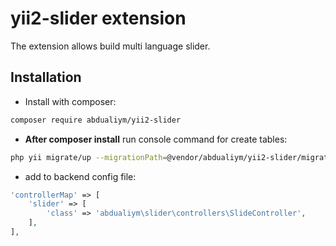 # yii2-slider extension

The extension allows build multi language slider.

## Installation

- Install with composer:

```bash
composer require abdualiym/yii2-slider
```

- **After composer install** run console command for create tables:

```bash
php yii migrate/up --migrationPath=@vendor/abdualiym/yii2-slider/migrations
```

- add to backend config file:
```php
'controllerMap' => [
    'slider' => [
        'class' => 'abdualiym\slider\controllers\SlideController',
    ],
],
```

